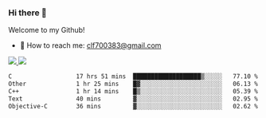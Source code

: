 ### Hi there 👋

<!--
**clingfei/clingfei** is a ✨ _special_ ✨ repository because its `README.md` (this file) appears on your GitHub profile.

Here are some ideas to get you started:

- 🔭 I’m currently working on ...
- 🌱 I’m currently learning ...
- 👯 I’m looking to collaborate on ...
- 🤔 I’m looking for help with ...
- 💬 Ask me about ...
- 📫 How to reach me: ...
- 😄 Pronouns: ...
- ⚡ Fun fact: ...
-->
Welcome to my Github!
- 📧 How to reach me: clf700383@gmail.com

<a href="https://github.com/anuraghazra/github-readme-stats">
  <img src="https://github-readme-stats.vercel.app/api?username=clingfei&count_private=true&show_icons=true&include_all_commits=true&line_height=21&hide_border=true&repo=github-readme-stats" />
</a>
<a href="https://github.com/anuraghazra/convoychat">
  <img src="https://github-readme-stats.vercel.app/api/top-langs/?username=clingfei&hide=Tcl,Perl,Makefile,CSS,HTML,Yacc,Lex,Verilog&langs_count=6&layout=compact&hide_border=true&repo=convoychat" />
</a>

<!--START_SECTION:waka-->

```txt
C                  17 hrs 51 mins  ███████████████████▒░░░░░   77.10 %
Other              1 hr 25 mins    █▓░░░░░░░░░░░░░░░░░░░░░░░   06.13 %
C++                1 hr 14 mins    █▒░░░░░░░░░░░░░░░░░░░░░░░   05.39 %
Text               40 mins         ▓░░░░░░░░░░░░░░░░░░░░░░░░   02.95 %
Objective-C        36 mins         ▓░░░░░░░░░░░░░░░░░░░░░░░░   02.62 %
```

<!--END_SECTION:waka-->
